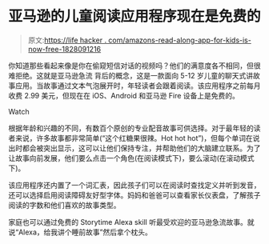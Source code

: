 # 亚马逊的儿童阅读应用程序现在是免费的

> 原文:[https://life hacker . com/amazons-read-along-app-for-kids-is-now-free-1828091216](https://lifehacker.com/amazons-read-along-app-for-kids-is-now-free-1828091216)

你知道那些看起来像是你在偷窥短信对话的视频吗？他们的满意度各不相同，但很难拒绝。这就是亚马逊急流 背后的概念，这是一款面向 5-12 岁儿童的聊天式讲故事应用。当故事通过文本气泡展开时，年轻读者会跟着阅读。该应用程序之前每月收费 2.99 美元，但现在在 iOS、Android 和亚马逊 Fire 设备上是免费的。

Watch

根据年龄和兴趣的不同，有数百个原创的专业配音故事可供选择。对于最年轻的读者来说，许多故事都非常简单(“这个红糖果很辣。Hot hot hot”)，但每个单词在说出时都会被突出显示，这可以让他们保持专注，并帮助他们的大脑建立联系。为了让故事向前发展，他们要么点击一个角色(在阅读模式下)，要么滚动(在滚动模式下)。

该应用程序还内置了一个词汇表，因此孩子们可以在阅读时查找定义并听到发音，还可以选择启用阅读障碍友好型字体。妈妈和爸爸可以查看家长仪表盘，了解孩子阅读的字数和他们喜欢的故事类型。

家庭也可以通过免费的 Storytime Alexa skill 听最受欢迎的亚马逊急流故事。就说“Alexa，给我讲个睡前故事”然后拿个枕头。
